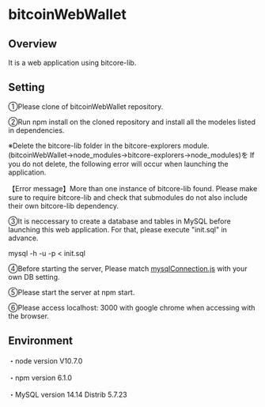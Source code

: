 bitcoinWebWallet
====

## Overview

It is a web application using bitcore-lib.

## Setting

①Please clone of bitcoinWebWallet repository.


②Run npm install on the cloned repository and install all the modeles listed in dependencies.

※Delete the bitcore-lib folder in the bitcore-explorers module.(bitcoinWebWallet→node_modules→bitcore-explorers→node_modules)を
If you do not delete, the following error will occur when launching the application.

【Error message】More than one instance of bitcore-lib found. Please make sure to require bitcore-lib and check that submodules do not also include their own bitcore-lib dependency.


③It is neccessary to create a database and tables in MySQL before launching this web application. For that, please execute "init.sql" in advance.

mysql -h <db host> -u <db user> -p <db name> < init.sql


④Before starting the server, Please match [mysqlConnection.js](https://github.com/adrenaline0206/bitcoinWebWallet/blob/master/mysqlConnection.js#L5) with your own DB setting.


⑤Please start the server at npm start.


⑥Please access localhost: 3000 with google chrome when accessing with the browser.

## Environment
・node version V10.7.0

・npm version 6.1.0

・MySQL version 14.14 Distrib 5.7.23